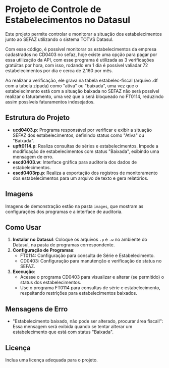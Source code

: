# Projeto de Controle de Estabelecimentos no Datasul

Este projeto permite controlar e monitorar a situação dos estabelecimentos junto ao SEFAZ utilizando o sistema TOTVS Datasul.

Com esse código, é possível monitorar os estabelecimentos da empresa cadastrados no CD0403 no sefaz, hoje existe uma opção para pagar por essa utilização da API, com esse programa é utilizada as 3 verificações gratúitas por hora, com isso, rodando em 1 dia é possível valiadar 72 estabelecimentos por dia e cerca de 2.160 por mês.

Ao realizar a verificação, ele grava na tabela estabelec-fiscal  (arquivo .df com a tabela zipada) como "ativa" ou "baixada", uma vez que o estabelecimento está com a situação baixada no SEFAZ não será possível realizar o faturamento, uma vez que o será bloqueado no FT0114, reduzindo assim possíveis faturamentos indesejados.

## Estrutura do Projeto

- **ucd0403.p**: Programa responsável por verificar e exibir a situação SEFAZ dos estabelecimentos, definindo status como "Ativa" ou "Baixada".
- **upft0114.p**: Realiza consultas de séries e estabelecimentos. Impede a modificação de estabelecimentos com status "Baixada", exibindo uma mensagem de erro.
- **escd0403.w**: Interface gráfica para auditoria dos dados de estabelecimentos.
- **escd0403rp.p**: Realiza a exportação dos registros de monitoramento dos estabelecimentos para um arquivo de texto e gera relatórios.

## Imagens

Imagens de demonstração estão na pasta `images`, que mostram as configurações dos programas e a interface de auditoria.

## Como Usar

1. **Instalar no Datasul**: Coloque os arquivos `.p` e `.w` no ambiente do Datasul, na pasta de programas correspondente.
2. **Configuração de Programas**:
   - FT0114: Configuração para consulta de Série e Estabelecimento.
   - CD0403: Configuração para manutenção e verificação de status no SEFAZ.
3. **Execução**:
   - Acesse o programa CD0403 para visualizar e alterar (se permitido) o status dos estabelecimentos.
   - Use o programa FT0114 para consultas de série e estabelecimento, respeitando restrições para estabelecimentos baixados.

## Mensagens de Erro

- "Estabelecimento baixado, não pode ser alterado, procurar área fiscal!": Essa mensagem será exibida quando se tentar alterar um estabelecimento que está com status "Baixada".

## Licença
Inclua uma licença adequada para o projeto.
